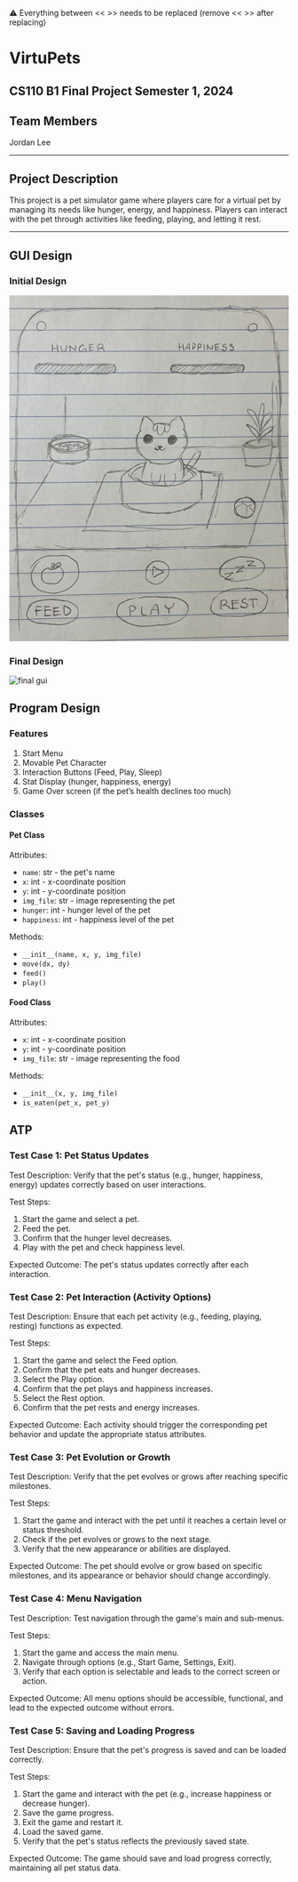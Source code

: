 
:warning: Everything between << >> needs to be replaced (remove << >> after replacing)

# VirtuPets
## CS110 B1 Final Project  Semester 1, 2024

## Team Members

Jordan Lee

***

## Project Description

This project is a pet simulator game where players care for a virtual pet by managing its needs like hunger, energy, and happiness. Players can interact with the pet through activities like feeding, playing, and letting it rest.

***    

## GUI Design

### Initial Design

![initial gui](assets/gui.jpg)

### Final Design

![final gui](assets/finalgui.jpg)

## Program Design

### Features

1. Start Menu
2. Movable Pet Character
3. Interaction Buttons (Feed, Play, Sleep)
4. Stat Display (hunger, happiness, energy)
5. Game Over screen (if the pet’s health declines too much)

### Classes
#### **Pet Class**
Attributes:
- `name`: str - the pet's name
- `x`: int - x-coordinate position
- `y`: int - y-coordinate position
- `img_file`: str - image representing the pet
- `hunger`: int - hunger level of the pet
- `happiness`: int - happiness level of the pet

Methods:
- `__init__(name, x, y, img_file)`
- `move(dx, dy)`
- `feed()`
- `play()`

#### **Food Class**
Attributes:
- `x`: int - x-coordinate position
- `y`: int - y-coordinate position
- `img_file`: str - image representing the food

Methods:
- `__init__(x, y, img_file)`
- `is_eaten(pet_x, pet_y)`

## ATP

### **Test Case 1: Pet Status Updates**  
Test Description: Verify that the pet's status (e.g., hunger, happiness, energy) updates correctly based on user interactions.  

Test Steps: 
1. Start the game and select a pet.  
2. Feed the pet.  
3. Confirm that the hunger level decreases.  
4. Play with the pet and check happiness level.  

Expected Outcome:
The pet's status updates correctly after each interaction.

### **Test Case 2: Pet Interaction (Activity Options)**  
Test Description: Ensure that each pet activity (e.g., feeding, playing, resting) functions as expected.

Test Steps:
1. Start the game and select the Feed option.
2. Confirm that the pet eats and hunger decreases.
3. Select the Play option.
4. Confirm that the pet plays and happiness increases.
5. Select the Rest option.
6. Confirm that the pet rests and energy increases.

Expected Outcome:
Each activity should trigger the corresponding pet behavior and update the appropriate status attributes.


### **Test Case 3: Pet Evolution or Growth**
Test Description: Verify that the pet evolves or grows after reaching specific milestones.

Test Steps:
1. Start the game and interact with the pet until it reaches a certain level or status threshold.
2. Check if the pet evolves or grows to the next stage.
3. Verify that the new appearance or abilities are displayed.

Expected Outcome:
The pet should evolve or grow based on specific milestones, and its appearance or behavior should change accordingly.


### **Test Case 4: Menu Navigation**
Test Description: Test navigation through the game's main and sub-menus.

Test Steps:
1. Start the game and access the main menu.
2. Navigate through options (e.g., Start Game, Settings, Exit).
3. Verify that each option is selectable and leads to the correct screen or action.

Expected Outcome:
All menu options should be accessible, functional, and lead to the expected outcome without errors.


### **Test Case 5: Saving and Loading Progress**
Test Description: Ensure that the pet's progress is saved and can be loaded correctly.

Test Steps:
1. Start the game and interact with the pet (e.g., increase happiness or decrease hunger).
2. Save the game progress.
3. Exit the game and restart it.
4. Load the saved game.
5. Verify that the pet's status reflects the previously saved state.

Expected Outcome:
The game should save and load progress correctly, maintaining all pet status data.